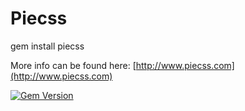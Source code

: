 # Piecss

gem install piecss

More info can be found here: [http://www.piecss.com](http://www.piecss.com)

[![Gem Version](https://badge.fury.io/rb/piecss.svg)](http://badge.fury.io/rb/piecss)